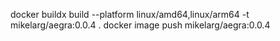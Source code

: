 docker buildx build --platform linux/amd64,linux/arm64 -t mikelarg/aegra:0.0.4 . 
docker image push mikelarg/aegra:0.0.4   